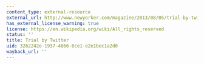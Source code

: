 ```yaml
---
content_type: external-resource
external_url: http://www.newyorker.com/magazine/2013/08/05/trial-by-twitter
has_external_license_warning: true
license: https://en.wikipedia.org/wiki/All_rights_reserved
status: ''
title: Trial by Twitter
uid: 3262242e-1937-4866-8ce1-e2e1bec1a2d0
wayback_url: ''
---
```

